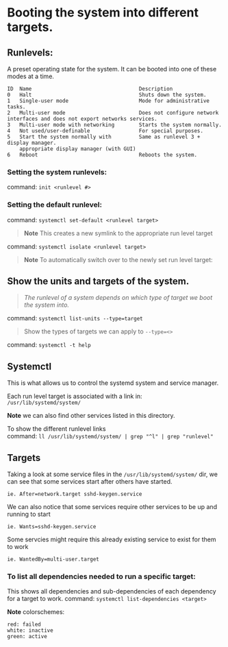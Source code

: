   
# Booting the system into different targets.

## Runlevels: 
A preset operating state for the system. It can be booted into one of these modes at a time.
```
ID  Name                                   Description
0   Halt                                   Shuts down the system.
1   Single-user mode                       Mode for administrative tasks.
2   Multi-user mode                        Does not configure network interfaces and does not export networks services.
3   Multi-user mode with networking        Starts the system normally.
4   Not used/user-definable                For special purposes.
5   Start the system normally with         Same as runlevel 3 + display manager.
    appropriate display manager (with GUI)                                         
6   Reboot                                 Reboots the system.
```

### Setting the system runlevels: 
command: ```init <runlevel #>```

### Setting the default runlevel: 
command: ```systemctl set-default <runlevel target>```

> **Note** This creates a new symlink to the appropriate run level target


command: ```systemctl isolate <runlevel target>```
> **Note** To automatically switch over to the newly set run level target: 



## Show the units and targets of the system.
> *The runlevel of a system depends on which type of target we boot the system into.*

command: ```systemctl list-units --type=target```

> Show the types of targets we can apply to ```--type=<>```

command: ```systemctl -t help```

## Systemctl
This is what allows us to control the systemd system and service manager.


Each run level target is associated with a link in:  
```/usr/lib/systemd/system/```

**Note**  we can also find other services listed in this directory.

To show the different runlevel links  
command: ```ll /usr/lib/systemd/system/ | grep "^l" | grep "runlevel"```



 

  
## Targets  
Taking a look at some service files in the ```/usr/lib/systemd/system/``` dir, we can see that some services start after others have started.
```
ie. After=network.target sshd-keygen.service
```


We can also notice that some services require other services to be up and running to start 
```
ie. Wants=sshd-keygen.service
```

Some servcies might require this already existing service to exist for them to work  
```
ie. WantedBy=multi-user.target
```

### To list all dependencies needed to run a specific target: 
This shows all dependencies and sub-dependencies of each dependency for a target to work.
command: ```systemctl list-dependencies <target>```

**Note** colorschemes: 
```
red: failed
white: inactive
green: active
```
